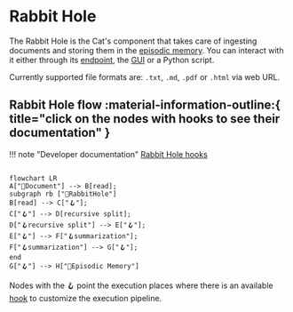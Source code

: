 # Rabbit Hole

The Rabbit Hole is the Cat's component that takes care of ingesting documents and storing them in the [episodic memory](../memory/long_term_memory.md).
You can interact with it either through its [endpoint](../../technical/basics/basics.md), the [GUI](../../technical/basics/admin-interface.md) or a Python script. 

Currently supported file formats are: `.txt`, `.md`, `.pdf` or `.html` via web URL.

## Rabbit Hole flow :material-information-outline:{ title="click on the nodes with hooks to see their documentation" }

!!! note "Developer documentation"
    [Rabbit Hole hooks](../../technical/plugins/hooks.md)

```mermaid

flowchart LR
A["📄Document"] --> B[read];
subgraph rb ["🐰RabbitHole"]
B[read] --> C["🪝"];
C["🪝"] --> D[recursive split];
D["🪝recursive split"] --> E["🪝"];
E["🪝"] --> F["🪝summarization"];
F["🪝summarization"] --> G["🪝"];
end
G["🪝"] --> H["🐘Episodic Memory"] 
```

Nodes with the :hook: point the execution places where there is an available [hook](../plugins.md) to customize the execution pipeline.


